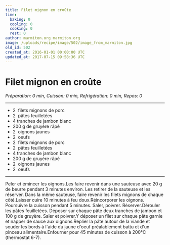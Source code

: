 ```yaml
---
title: Filet mignon en croûte
time:
  baking: 0
  cooling: 0
  cooking: 0
  rest: 0
author: marmiton.org marmiton.org
image: /uploads/recipe/image/502/image_from_marmiton.jpg
old_id: 502
created_at: 2016-01-01 00:00:00 UTC
updated_at: 2017-07-15 09:58:36 UTC
---
```


# Filet mignon en croûte

*Préparation: 0 min, Cuisson: 0 min, Refrigération: 0 min, Repos: 0*

---

- 2  filets mignons de porc
- 2  pâtes feuilletées
- 4 tranches de jambon blanc
- 200 g de gruyère râpé
- 2  oignons jaunes
- 2  oeufs
- 2  filets mignons de porc
- 2  pâtes feuilletées
- 4 tranches de jambon blanc
- 200 g de gruyère râpé
- 2  oignons jaunes
- 2  oeufs

---

Peler et émincer les oignons.Les faire revenir dans une sauteuse avec 20 g de beurre pendant 3 minutes environ. Les retirer de la sauteuse et les réserver. Dans la même sauteuse, faire revenir les filets mignons de chaque côté.Laisser cuire 10 minutes à feu doux.Réincorporer les oignons. Poursuivre la cuisson pendant 5 minutes. Saler, poivrer. Réserver.Dérouler les pâtes feuilletées. Déposer sur chaque pâte deux tranches de jambon et 100 g de gruyère. Saler et poivrer.Y déposer un filet sur chaque pâte garnie et napper de sauce aux oignons.Replier la pâte autour de la viande et souder les bords à l'aide du jaune d'oeuf préalablement battu et d'un pinceau alimentaire.Enfourner pour 45 minutes de cuisson à 200°C (thermostat 6-7).
